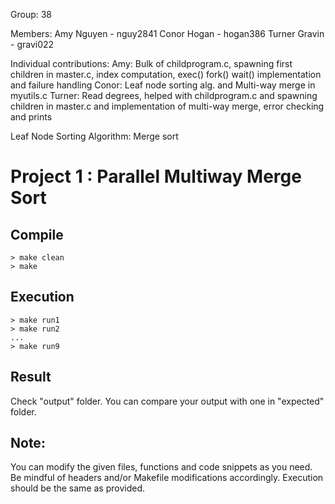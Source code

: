  <!-- /*test machine: csel-kh1250-01
 * group number: G[38]
 * name: Amy Nguyen, Conor Hogan, Turner Gravin
 * x500: nguy2841, hogan386, gravi022 */ -->

Group: 38

Members:
Amy Nguyen - nguy2841
Conor Hogan - hogan386
Turner Gravin - gravi022

Individual contributions: 
Amy: Bulk of childprogram.c, spawning first children in master.c, index computation, exec() fork() wait() implementation and failure handling
Conor: Leaf node sorting alg. and Multi-way merge in myutils.c
Turner: Read degrees, helped with childprogram.c and spawning children in master.c and implementation of multi-way merge, error checking and prints 

Leaf Node Sorting Algorithm: Merge sort

# Project 1 : Parallel Multiway Merge Sort

## Compile
	> make clean
	> make

## Execution
	> make run1
	> make run2 
	...
	> make run9

## Result
Check "output" folder. You can compare your output with one in "expected" folder.
	
## Note:
You can modify the given files, functions and code snippets as you need.
Be mindful of headers and/or Makefile modifications accordingly. 
Execution should be the same as provided.
